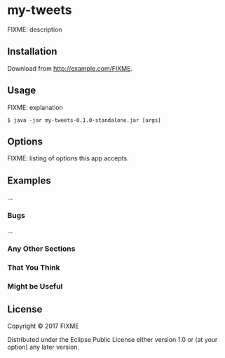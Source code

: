 # my-tweets

FIXME: description

## Installation

Download from http://example.com/FIXME.

## Usage

FIXME: explanation

    $ java -jar my-tweets-0.1.0-standalone.jar [args]

## Options

FIXME: listing of options this app accepts.

## Examples

...

### Bugs

...

### Any Other Sections
### That You Think
### Might be Useful

## License

Copyright © 2017 FIXME

Distributed under the Eclipse Public License either version 1.0 or (at
your option) any later version.
